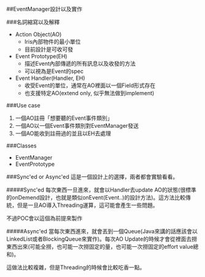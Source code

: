 ##EventManager設計以及實作

###名詞縮寫以及解釋
- Action Object(AO)
	- Iris內部物件的最小單位
	- 目前設計是可收可發
- Event Prototype(EH)
	- 描述Event內部傳遞的所有訊息以及收發的方法
	- 可以視為是Event的spec
- Event Handler(Handler, EH)
	- 收受Event的單位，通常在AO裡面以一個Field形式存在
	- 也支援特定AO(extend only, 似乎無法做到implement)

###Use case
1. 一個AO註冊「想要聽的Event事件類別」
2. 一個AO以一個Event事件類別對EventManager發送
3. 一個AO能收到註冊過的並且以EH去處理

###Classes
- EventManager
- EventPrototype

###Sync'ed or Async'ed
這是一個設計上的選擇，兩者都會實驗看看。

#####Sync'ed
每次東西一旦進來，就會以Handler去update AO的狀態(很標準的onDemend設計，也就是類似onEvent(Event..)的設計方法)。這方法比較傳統，但是一旦AO導入Threading運算，這可能會產生一些問題。

不過POC會以這個為前提來製作

#####Async'ed
當每次東西進來，就會丟到一個Queue(Java來講的話應該會以LinkedList或者BlockingQueue來實作)。每次AO Update的時候才會從裡面去撈東西出來(可能全撈，也可能一次撈固定的量，也可能一次撈固定的effort value總和)。

這做法比較複雜，但是Threading的時候會比較吃香一點。
